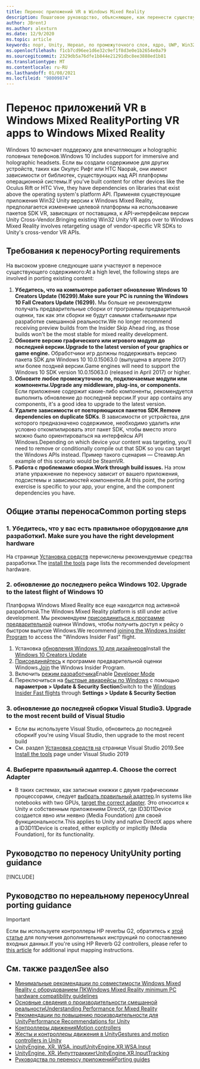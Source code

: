 ```yaml
---
title: Перенос приложений VR в Windows Mixed Reality
description: Пошаговое руководство, объясняющее, как перенести существующее иммерсивное приложение на Windows Mixed Reality.
author: JBrentJ
ms.author: alexturn
ms.date: 12/9/2020
ms.topic: article
keywords: порт, Unity, Нереал, по промежуточного слоя, ядро, UWP, Win32, перенос, 1-й Gen, гарнитура смешанной реальности, гарнитура Windows Mixed Reality, миграция, Windows 10, сопоставление входных данных
ms.openlocfilehash: f1cb7cd96ee1d6e32c9ef1f8d3e0e1b2654e0a79
ms.sourcegitcommit: 2329db5a76dfe1b844e21291dbc8ee3888ed1b81
ms.translationtype: MT
ms.contentlocale: ru-RU
ms.lasthandoff: 01/08/2021
ms.locfileid: "98009874"
---
```

# <a name="porting-vr-apps-to-windows-mixed-reality"></a><span data-ttu-id="44c1a-104">Перенос приложений VR в Windows Mixed Reality</span><span class="sxs-lookup"><span data-stu-id="44c1a-104">Porting VR apps to Windows Mixed Reality</span></span>

<span data-ttu-id="44c1a-105">Windows 10 включает поддержку для впечатляющих и holographic головных телефонов.</span><span class="sxs-lookup"><span data-stu-id="44c1a-105">Windows 10 includes support for immersive and holographic headsets.</span></span> <span data-ttu-id="44c1a-106">Если вы создали содержимое для других устройств, таких как Окулус Рифт или HTC Naopak, они имеют зависимости от библиотек, существующих над API платформы операционной системы.</span><span class="sxs-lookup"><span data-stu-id="44c1a-106">If you've built content for other devices like the Oculus Rift or HTC Vive, they have dependencies on libraries that exist above the operating system's platform API.</span></span> <span data-ttu-id="44c1a-107">Применяя существующие приложения Win32 Unity версии к Windows Mixed Reality, предполагается изменение целевой платформы на использование пакетов SDK VR, зависящих от поставщика, к API-интерфейсам версии Unity Cross-Vendor.</span><span class="sxs-lookup"><span data-stu-id="44c1a-107">Bringing existing Win32 Unity VR apps over to Windows Mixed Reality involves retargeting usage of vendor-specific VR SDKs to Unity's cross-vendor VR APIs.</span></span>

## <a name="porting-requirements"></a><span data-ttu-id="44c1a-108">Требования к переносу</span><span class="sxs-lookup"><span data-stu-id="44c1a-108">Porting requirements</span></span>

<span data-ttu-id="44c1a-109">На высоком уровне следующие шаги участвуют в переносе существующего содержимого:</span><span class="sxs-lookup"><span data-stu-id="44c1a-109">At a high level, the following steps are involved in porting existing content:</span></span>
1. <span data-ttu-id="44c1a-110">**Убедитесь, что на компьютере работает обновление Windows 10 Creators Update (16299).**</span><span class="sxs-lookup"><span data-stu-id="44c1a-110">**Make sure your PC is running the Windows 10 Fall Creators Update (16299).**</span></span> <span data-ttu-id="44c1a-111">Мы больше не рекомендуем получать предварительные сборки от программы предварительной оценки, так как эти сборки не будут самыми стабильными при разработке смешанной реальности.</span><span class="sxs-lookup"><span data-stu-id="44c1a-111">We no longer recommend receiving preview builds from the Insider Skip Ahead ring, as those builds won't be the most stable for mixed reality development.</span></span>
2. <span data-ttu-id="44c1a-112">**Обновите версию графического или игрового модуля до последней версии.**</span><span class="sxs-lookup"><span data-stu-id="44c1a-112">**Upgrade to the latest version of your graphics or game engine.**</span></span> <span data-ttu-id="44c1a-113">Обработчики игр должны поддерживать версию пакета SDK для Windows 10 10.0.15063.0 (выпущена в апреле 2017) или более поздней версии.</span><span class="sxs-lookup"><span data-stu-id="44c1a-113">Game engines will need to support the Windows 10 SDK version 10.0.15063.0 (released in April 2017) or higher.</span></span>
3. <span data-ttu-id="44c1a-114">**Обновите любое промежуточное по, подключаемые модули или компоненты.**</span><span class="sxs-lookup"><span data-stu-id="44c1a-114">**Upgrade any middleware, plug-ins, or components.**</span></span> <span data-ttu-id="44c1a-115">Если приложение содержит какие-либо компоненты, рекомендуется выполнить обновление до последней версии.</span><span class="sxs-lookup"><span data-stu-id="44c1a-115">If your app contains any components, it's a good idea to upgrade to the latest version.</span></span>
4. <span data-ttu-id="44c1a-116">**Удалите зависимости от повторяющихся пакетов SDK**.</span><span class="sxs-lookup"><span data-stu-id="44c1a-116">**Remove dependencies on duplicate SDKs**.</span></span> <span data-ttu-id="44c1a-117">В зависимости от устройства, для которого предназначено содержимое, необходимо удалить или условно откомпилировать этот пакет SDK, чтобы вместо этого можно было ориентироваться на интерфейсы API Windows.</span><span class="sxs-lookup"><span data-stu-id="44c1a-117">Depending on which device your content was targeting, you'll need to remove or conditionally compile out that SDK so you can target the Windows APIs instead.</span></span> <span data-ttu-id="44c1a-118">Пример такого сценария — Стеамвр.</span><span class="sxs-lookup"><span data-stu-id="44c1a-118">An example of this scenario would be SteamVR.</span></span>
5. <span data-ttu-id="44c1a-119">**Работа с проблемами сборки.**</span><span class="sxs-lookup"><span data-stu-id="44c1a-119">**Work through build issues.**</span></span> <span data-ttu-id="44c1a-120">На этом этапе упражнение по переносу зависит от вашего приложения, подсистемы и зависимостей компонентов.</span><span class="sxs-lookup"><span data-stu-id="44c1a-120">At this point, the porting exercise is specific to your app, your engine, and the component dependencies you have.</span></span>

## <a name="common-porting-steps"></a><span data-ttu-id="44c1a-121">Общие этапы переноса</span><span class="sxs-lookup"><span data-stu-id="44c1a-121">Common porting steps</span></span>

### <a name="1-make-sure-you-have-the-right-development-hardware"></a><span data-ttu-id="44c1a-122">1. Убедитесь, что у вас есть правильное оборудование для разработки</span><span class="sxs-lookup"><span data-stu-id="44c1a-122">1. Make sure you have the right development hardware</span></span>

<span data-ttu-id="44c1a-123">На странице [Установка средств](../install-the-tools.md#immersive-vr-headset-requirements) перечислены рекомендуемые средства разработки.</span><span class="sxs-lookup"><span data-stu-id="44c1a-123">The [install the tools](../install-the-tools.md#immersive-vr-headset-requirements) page lists the recommended development hardware.</span></span>

### <a name="2-upgrade-to-the-latest-flight-of-windows-10"></a><span data-ttu-id="44c1a-124">2. обновление до последнего рейса Windows 10</span><span class="sxs-lookup"><span data-stu-id="44c1a-124">2. Upgrade to the latest flight of Windows 10</span></span>

<span data-ttu-id="44c1a-125">Платформа Windows Mixed Reality все еще находится под активной разработкой.</span><span class="sxs-lookup"><span data-stu-id="44c1a-125">The Windows Mixed Reality platform is still under active development.</span></span> <span data-ttu-id="44c1a-126">Мы рекомендуем [присоединиться к программе предварительной](https://insider.windows.com/) оценки Windows, чтобы получить доступ к рейсу о быстром выпуске Windows.</span><span class="sxs-lookup"><span data-stu-id="44c1a-126">We recommend [joining the Windows Insider Program](https://insider.windows.com/) to access the "Windows Insider Fast" flight.</span></span>
1. <span data-ttu-id="44c1a-127">Установка [обновления Windows 10 для дизайнеров](https://www.microsoft.com/software-download/windows10)</span><span class="sxs-lookup"><span data-stu-id="44c1a-127">Install the [Windows 10 Creators Update](https://www.microsoft.com/software-download/windows10)</span></span>
2. <span data-ttu-id="44c1a-128">[Присоединяйтесь](https://insider.windows.com/) к программе предварительной оценки Windows.</span><span class="sxs-lookup"><span data-stu-id="44c1a-128">[Join](https://insider.windows.com/) the Windows Insider Program.</span></span>
3. <span data-ttu-id="44c1a-129">Включить [режим разработчика](https://docs.microsoft.com/windows/uwp/get-started/enable-your-device-for-development)</span><span class="sxs-lookup"><span data-stu-id="44c1a-129">Enable [Developer Mode](https://docs.microsoft.com/windows/uwp/get-started/enable-your-device-for-development)</span></span>
4. <span data-ttu-id="44c1a-130">Переключиться на [быстрые авиарейсы по Windows](https://blogs.technet.microsoft.com/uktechnet/2016/07/01/joining-insider-preview) с помощью **параметров > Update & Security Section**</span><span class="sxs-lookup"><span data-stu-id="44c1a-130">Switch to the [Windows Insider Fast flights](https://blogs.technet.microsoft.com/uktechnet/2016/07/01/joining-insider-preview) through **Settings > Update & Security Section**</span></span>

### <a name="3-upgrade-to-the-most-recent-build-of-visual-studio"></a><span data-ttu-id="44c1a-131">3. обновление до последней сборки Visual Studio</span><span class="sxs-lookup"><span data-stu-id="44c1a-131">3. Upgrade to the most recent build of Visual Studio</span></span>
* <span data-ttu-id="44c1a-132">Если вы используете Visual Studio, обновитесь до последней сборки</span><span class="sxs-lookup"><span data-stu-id="44c1a-132">If you're using Visual Studio, then upgrade to the most recent build</span></span>
* <span data-ttu-id="44c1a-133">См. раздел [Установка средств на](../install-the-tools.md#installation-checklist) странице Visual Studio 2019.</span><span class="sxs-lookup"><span data-stu-id="44c1a-133">See [Install the tools](../install-the-tools.md#installation-checklist) page under Visual Studio 2019</span></span>

### <a name="4-choose-the-correct-adapter"></a><span data-ttu-id="44c1a-134">4. Выберите правильный адаптер.</span><span class="sxs-lookup"><span data-stu-id="44c1a-134">4. Choose the correct Adapter</span></span>
* <span data-ttu-id="44c1a-135">В таких системах, как записные книжки с двумя графическими процессорами, следует [выбрать правильный адаптер](../native/rendering-in-directx.md#hybrid-graphics-pcs-and-mixed-reality-applications).</span><span class="sxs-lookup"><span data-stu-id="44c1a-135">In systems like notebooks with two GPUs, [target the correct adapter](../native/rendering-in-directx.md#hybrid-graphics-pcs-and-mixed-reality-applications).</span></span> <span data-ttu-id="44c1a-136">Это относится к Unity и собственным приложениям DirectX, где ID3D11Device создается явно или неявно (Media Foundation) для своей функциональности.</span><span class="sxs-lookup"><span data-stu-id="44c1a-136">This applies to Unity and native DirectX apps where a ID3D11Device is created, either explicitly or implicitly (Media Foundation), for its functionality.</span></span>

## <a name="unity-porting-guidance"></a><span data-ttu-id="44c1a-137">Руководство по переносу Unity</span><span class="sxs-lookup"><span data-stu-id="44c1a-137">Unity porting guidance</span></span>

[!INCLUDE[](includes/unity-porting-guidance.md)]

## <a name="unreal-porting-guidance"></a><span data-ttu-id="44c1a-138">Руководство по нереальному переносу</span><span class="sxs-lookup"><span data-stu-id="44c1a-138">Unreal porting guidance</span></span>

> [!IMPORTANT]
> <span data-ttu-id="44c1a-139">Если вы используете контроллеры HP reverbы G2, обратитесь к [этой статье](../unreal/unreal-reverb-g2-controllers.md) для получения дополнительных инструкций по сопоставлению входных данных.</span><span class="sxs-lookup"><span data-stu-id="44c1a-139">If you're using HP Reverb G2 controllers, please refer to [this article](../unreal/unreal-reverb-g2-controllers.md) for additional input mapping instructions.</span></span>

## <a name="see-also"></a><span data-ttu-id="44c1a-140">См. также раздел</span><span class="sxs-lookup"><span data-stu-id="44c1a-140">See also</span></span>
* [<span data-ttu-id="44c1a-141">Минимальные рекомендации по совместимости Windows Mixed Reality с оборудованием ПК</span><span class="sxs-lookup"><span data-stu-id="44c1a-141">Windows Mixed Reality minimum PC hardware compatibility guidelines</span></span>](https://docs.microsoft.com/windows/mixed-reality/enthusiast-guide/windows-mixed-reality-minimum-pc-hardware-compatibility-guidelines)
* [<span data-ttu-id="44c1a-142">Основные сведения о производительности смешанной реальности</span><span class="sxs-lookup"><span data-stu-id="44c1a-142">Understanding Performance for Mixed Reality</span></span>](../platform-capabilities-and-apis/understanding-performance-for-mixed-reality.md)
* [<span data-ttu-id="44c1a-143">Рекомендации по повышению производительности для Unity</span><span class="sxs-lookup"><span data-stu-id="44c1a-143">Performance Recommendations for Unity</span></span>](../unity/performance-recommendations-for-unity.md)
* [<span data-ttu-id="44c1a-144">Контроллеры движения</span><span class="sxs-lookup"><span data-stu-id="44c1a-144">Motion controllers</span></span>](../../design/motion-controllers.md)
* [<span data-ttu-id="44c1a-145">Жесты и контроллеры движения в Unity</span><span class="sxs-lookup"><span data-stu-id="44c1a-145">Gestures and motion controllers in Unity</span></span>](../unity/gestures-and-motion-controllers-in-unity.md)
* [<span data-ttu-id="44c1a-146">UnityEngine. XR. WSA. input</span><span class="sxs-lookup"><span data-stu-id="44c1a-146">UnityEngine.XR.WSA.Input</span></span>](https://docs.unity3d.com/ScriptReference/XR.WSA.Input.InteractionManager.html)
* [<span data-ttu-id="44c1a-147">UnityEngine. XR. Инпуттраккинг</span><span class="sxs-lookup"><span data-stu-id="44c1a-147">UnityEngine.XR.InputTracking</span></span>](https://docs.unity3d.com/ScriptReference/XR.InputTracking.html)
* [<span data-ttu-id="44c1a-148">Руководства по переносу приложений</span><span class="sxs-lookup"><span data-stu-id="44c1a-148">Porting guides</span></span>](porting-guides.md)